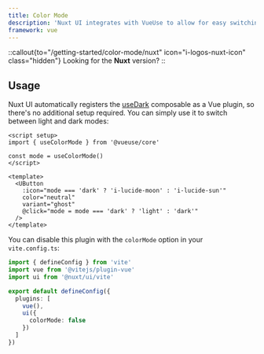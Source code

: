 ```yaml
---
title: Color Mode
description: 'Nuxt UI integrates with VueUse to allow for easy switching between light and dark themes.'
framework: vue
---
```


::callout{to="/getting-started/color-mode/nuxt" icon="i-logos-nuxt-icon" class="hidden"}
Looking for the **Nuxt** version?
::

## Usage

Nuxt UI automatically registers the [useDark](https://vueuse.org/core/useDark) composable as a Vue plugin, so there's no additional setup required. You can simply use it to switch between light and dark modes:

```vue [ColorModeButton.vue]
<script setup>
import { useColorMode } from '@vueuse/core'

const mode = useColorMode()
</script>

<template>
  <UButton
    :icon="mode === 'dark' ? 'i-lucide-moon' : 'i-lucide-sun'"
    color="neutral"
    variant="ghost"
    @click="mode = mode === 'dark' ? 'light' : 'dark'"
  />
</template>
```

You can disable this plugin with the `colorMode` option in your `vite.config.ts`:

```ts [vite.config.ts]
import { defineConfig } from 'vite'
import vue from '@vitejs/plugin-vue'
import ui from '@nuxt/ui/vite'

export default defineConfig({
  plugins: [
    vue(),
    ui({
      colorMode: false
    })
  ]
})
```
